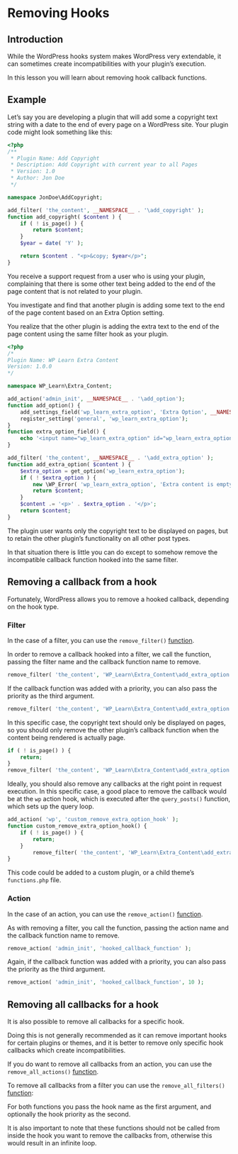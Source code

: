 <!-- Original script by Cyrille C: https://github.com/CrochetFeve0251 -->

# Removing Hooks

## Introduction

While the WordPress hooks system makes WordPress very extendable, it can sometimes create incompatibilities with your plugin’s execution.

In this lesson you will learn about removing hook callback functions.

## Example

Let’s say you are developing a plugin that will add some a copyright text string with a date to the end of every page on a WordPress site. Your plugin code might look something like this:

```php
<?php
/**
 * Plugin Name: Add Copyright
 * Description: Add Copyright with current year to all Pages
 * Version: 1.0
 * Author: Jon Doe
 */

namespace JonDoe\AddCopyright;

add_filter( 'the_content', __NAMESPACE__ . '\add_copyright' );
function add_copyright( $content ) {
	if ( ! is_page() ) {
		return $content;
	}
	$year = date( 'Y' );

	return $content . "<p>&copy; $year</p>";
}
```

You receive a support request from a user who is using your plugin, complaining that there is some other text being added to the end of the page content that is not related to your plugin.

You investigate and find that another plugin is adding some text to the end of the page content based on an Extra Option setting.

You realize that the other plugin is adding the extra text to the end of the page content using the same filter hook as your plugin.

```php
<?php
/*
Plugin Name: WP Learn Extra Content
Version: 1.0.0
*/

namespace WP_Learn\Extra_Content;

add_action('admin_init', __NAMESPACE__ . '\add_option');
function add_option() {
	add_settings_field('wp_learn_extra_option', 'Extra Option', __NAMESPACE__ . '\extra_option_field', 'general');
	register_setting('general', 'wp_learn_extra_option');
}
function extra_option_field() {
	echo '<input name="wp_learn_extra_option" id="wp_learn_extra_option" type="text" value="' . get_option('wp_learn_extra_option') . '" />';
}

add_filter( 'the_content', __NAMESPACE__ . '\add_extra_option' );
function add_extra_option( $content ) {
	$extra_option = get_option('wp_learn_extra_option');
	if ( ! $extra_option ) {
		new \WP_Error( 'wp_learn_extra_option', 'Extra content is empty.' );
		return $content;
	}
	$content .= '<p>' . $extra_option . '</p>';
	return $content;
}
```

The plugin user wants only the copyright text to be displayed on pages, but to retain the other plugin’s functionality on all other post types.

In that situation there is little you can do except to somehow remove the incompatible callback function hooked into the same filter.

## Removing a callback from a hook

Fortunately, WordPress allows you to remove a hooked callback, depending on the hook type.

### Filter

In the case of a filter, you can use the `remove_filter()` [function](https://developer.wordpress.org/reference/functions/remove_filter/).

In order to remove a callback hooked into a filter, we call the function, passing the filter name and the callback function name to remove.

```php
remove_filter( 'the_content', 'WP_Learn\Extra_Content\add_extra_option' );
```

If the callback function was added with a priority, you can also pass the priority as the third argument.

```php
remove_filter( 'the_content', 'WP_Learn\Extra_Content\add_extra_option', 10 );
```

In this specific case, the copyright text should only be displayed on pages, so you should only remove the other plugin’s callback function when the content being rendered is actually page.

```php
if ( ! is_page() ) {
    return;
}
remove_filter( 'the_content', 'WP_Learn\Extra_Content\add_extra_option' );
````

Ideally, you should also remove any callbacks at the right point in request execution. In this specific case, a good place to remove the callback would be at the `wp` action hook, which is executed after the `query_posts()` function, which sets up the query loop.

```php
add_action( 'wp', 'custom_remove_extra_option_hook' );
function custom_remove_extra_option_hook() {
	if ( ! is_page() ) {
		return;
	}
        remove_filter( 'the_content', 'WP_Learn\Extra_Content\add_extra_option' );
}
```

This code could be added to a custom plugin, or a child theme’s `functions.php` file.

### Action

In the case of an action, you can use the `remove_action()` [function](https://developer.wordpress.org/reference/functions/remove_action/).

As with removing a filter, you call the function, passing the action name and the callback function name to remove.

```php
remove_action( 'admin_init', 'hooked_callback_function' );
```

Again, if the callback function was added with a priority, you can also pass the priority as the third argument.

```php
remove_action( 'admin_init', 'hooked_callback_function', 10 );
```

## Removing all callbacks for a hook

It is also possible to remove all callbacks for a specific hook.

Doing this is not generally recommended as it can remove important hooks for certain plugins or themes, and it is better to remove only specific hook callbacks which create incompatibilities.

If you do want to remove all callbacks from an action, you can use the `remove_all_actions()` [function](https://developer.wordpress.org/reference/functions/remove_all_actions/).

To remove all callbacks from a filter you can use the `remove_all_filters()` [function](https://developer.wordpress.org/reference/functions/remove_all_filters/):

For both functions you pass the hook name as the first argument, and optionally the hook priority as the second.

It is also important to note that these functions should not be called from inside the hook you want to remove the callbacks from, otherwise this would result in an infinite loop.